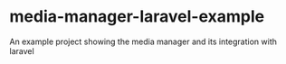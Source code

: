 # media-manager-laravel-example
An example project showing the media manager and its integration with laravel
